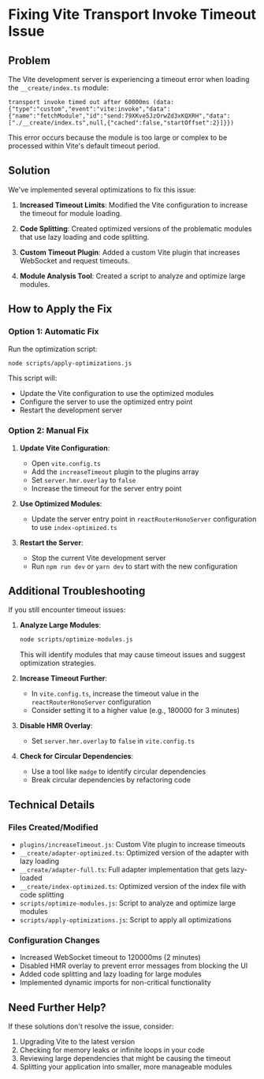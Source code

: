 # Fixing Vite Transport Invoke Timeout Issue

## Problem

The Vite development server is experiencing a timeout error when loading the `__create/index.ts` module:

```
transport invoke timed out after 60000ms (data: {"type":"custom","event":"vite:invoke","data":{"name":"fetchModule","id":"send:79XKve5JzOrwZd3xKQXRH","data":["./__create/index.ts",null,{"cached":false,"startOffset":2}]}})
```

This error occurs because the module is too large or complex to be processed within Vite's default timeout period.

## Solution

We've implemented several optimizations to fix this issue:

1. **Increased Timeout Limits**: Modified the Vite configuration to increase the timeout for module loading.

2. **Code Splitting**: Created optimized versions of the problematic modules that use lazy loading and code splitting.

3. **Custom Timeout Plugin**: Added a custom Vite plugin that increases WebSocket and request timeouts.

4. **Module Analysis Tool**: Created a script to analyze and optimize large modules.

## How to Apply the Fix

### Option 1: Automatic Fix

Run the optimization script:

```bash
node scripts/apply-optimizations.js
```

This script will:
- Update the Vite configuration to use the optimized modules
- Configure the server to use the optimized entry point
- Restart the development server

### Option 2: Manual Fix

1. **Update Vite Configuration**:
   - Open `vite.config.ts`
   - Add the `increaseTimeout` plugin to the plugins array
   - Set `server.hmr.overlay` to `false`
   - Increase the timeout for the server entry point

2. **Use Optimized Modules**:
   - Update the server entry point in `reactRouterHonoServer` configuration to use `index-optimized.ts`

3. **Restart the Server**:
   - Stop the current Vite development server
   - Run `npm run dev` or `yarn dev` to start with the new configuration

## Additional Troubleshooting

If you still encounter timeout issues:

1. **Analyze Large Modules**:
   ```bash
   node scripts/optimize-modules.js
   ```
   This will identify modules that may cause timeout issues and suggest optimization strategies.

2. **Increase Timeout Further**:
   - In `vite.config.ts`, increase the timeout value in the `reactRouterHonoServer` configuration
   - Consider setting it to a higher value (e.g., 180000 for 3 minutes)

3. **Disable HMR Overlay**:
   - Set `server.hmr.overlay` to `false` in `vite.config.ts`

4. **Check for Circular Dependencies**:
   - Use a tool like `madge` to identify circular dependencies
   - Break circular dependencies by refactoring code

## Technical Details

### Files Created/Modified

- `plugins/increaseTimeout.js`: Custom Vite plugin to increase timeouts
- `__create/adapter-optimized.ts`: Optimized version of the adapter with lazy loading
- `__create/adapter-full.ts`: Full adapter implementation that gets lazy-loaded
- `__create/index-optimized.ts`: Optimized version of the index file with code splitting
- `scripts/optimize-modules.js`: Script to analyze and optimize large modules
- `scripts/apply-optimizations.js`: Script to apply all optimizations

### Configuration Changes

- Increased WebSocket timeout to 120000ms (2 minutes)
- Disabled HMR overlay to prevent error messages from blocking the UI
- Added code splitting and lazy loading for large modules
- Implemented dynamic imports for non-critical functionality

## Need Further Help?

If these solutions don't resolve the issue, consider:

1. Upgrading Vite to the latest version
2. Checking for memory leaks or infinite loops in your code
3. Reviewing large dependencies that might be causing the timeout
4. Splitting your application into smaller, more manageable modules